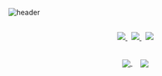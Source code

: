 
![header](https://capsule-render.vercel.app/api?type=blur&height=200&text=WonSeok's%20GITHUB%20💫&color=gradient)

<br>
<div align="center">
  <a href="https://velog.io/@rude_ore098/posts">
    <img src="https://img.shields.io/badge/Velog-1EBC8F?style=for-the-badge&logo=velog&logoColor=white"/>
  </a>&nbsp;
  <a href="https://rudeor0928.notion.site/text-Wonseok-s-Profile-546bbfcce06e43359684b75cee4228ef?pvs=4">
    <img
      src="https://img.shields.io/badge/Notion-000000?style=for-the-badge&logo=Notion&logoColor=white"/>
  </a>&nbsp;
  <a href="">
    <img src="https://img.shields.io/badge/Instagram-FF0069.svg?&style=for-the-badge&logo=instagram&logoColor=white"/>
  </a>
</div>
<br>
<br>
<div align = "center">
  <a href="https://github.com/anuraghazra/github-readme-stats">
    <img align="center" src="https://github-readme-stats.vercel.app/api/top-langs?username=rudeore-098&layout=compact&langs_count=10&bg_color=45,ec008c,fc6767&title_color=ffffff&text_color=ffffff&hide_border=False" />
  </a>
  &nbsp;
  &nbsp;
  <a href="https://solved.ac/profile/rudeore0928">
    <img align="center" src="http://mazassumnida.wtf/api/v2/generate_badge?boj=rudeore0928" />
  </a>
</div>
